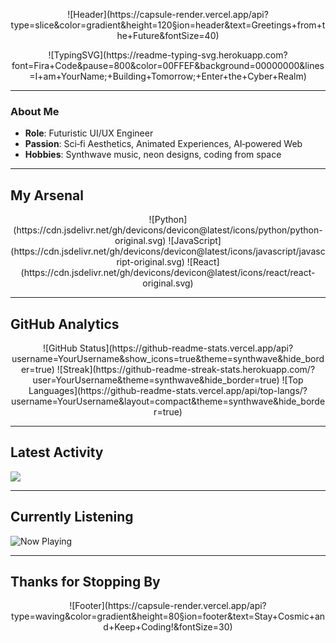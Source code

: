 <p align="center">
  <!-- Animated wave-style header -->
  ![Header](https://capsule-render.vercel.app/api?type=slice&color=gradient&height=120&section=header&text=Greetings+from+the+Future&fontSize=40)
</p>

<p align="center">
  <!-- Typing SVG intro -->
  ![TypingSVG](https://readme-typing-svg.herokuapp.com?font=Fira+Code&pause=800&color=00FFEF&background=00000000&lines=I+am+YourName;+Building+Tomorrow;+Enter+the+Cyber+Realm)
</p>

---

###  About Me
- **Role**: Futuristic UI/UX Engineer  
- **Passion**: Sci‑fi Aesthetics, Animated Experiences, AI‑powered Web  
- **Hobbies**: Synthwave music, neon designs, coding from space

---

##  My Arsenal
<p align="center">
  <!-- Examples, swap icons as needed -->
  ![Python](https://cdn.jsdelivr.net/gh/devicons/devicon@latest/icons/python/python-original.svg)
  ![JavaScript](https://cdn.jsdelivr.net/gh/devicons/devicon@latest/icons/javascript/javascript-original.svg)
  ![React](https://cdn.jsdelivr.net/gh/devicons/devicon@latest/icons/react/react-original.svg)
</p>

---

##  GitHub Analytics
<p align="center">
  <!-- Stylish analytics indicators -->
  ![GitHub Status](https://github-readme-stats.vercel.app/api?username=YourUsername&show_icons=true&theme=synthwave&hide_border=true)
  ![Streak](https://github-readme-streak-stats.herokuapp.com/?user=YourUsername&theme=synthwave&hide_border=true)
  ![Top Languages](https://github-readme-stats.vercel.app/api/top-langs/?username=YourUsername&layout=compact&theme=synthwave&hide_border=true)
</p>

---

##  Latest Activity
<!-- Use 3D contribution graph for immersive effect -->
![](./profile-3d-contrib/profile-night-rainbow.svg)

---

##  Currently Listening
![Now Playing](https://spotify-now-playing.vercel.app/api/spotify?theme=night)

---

##  Thanks for Stopping By  
<p align="center">
  ![Footer](https://capsule-render.vercel.app/api?type=waving&color=gradient&height=80&section=footer&text=Stay+Cosmic+and+Keep+Coding!&fontSize=30)
</p>
